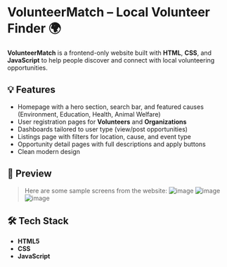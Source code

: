 # VolunteerMatch – Local Volunteer Finder 🌍

**VolunteerMatch** is a frontend-only website built with **HTML**, **CSS**, and **JavaScript** to help people discover and connect with local volunteering opportunities.

## 💡 Features

- Homepage with a hero section, search bar, and featured causes (Environment, Education, Health, Animal Welfare)
- User registration pages for **Volunteers** and **Organizations**
- Dashboards tailored to user type (view/post opportunities)
- Listings page with filters for location, cause, and event type
- Opportunity detail pages with full descriptions and apply buttons
- Clean modern design

## 📸 Preview
> Here are some sample screens from the website:
![image](https://github.com/user-attachments/assets/b8448a9e-4b87-41a1-a55d-6d7ab7510f35)
> ![image](https://github.com/user-attachments/assets/eb5b18a1-4acd-44da-a9b8-4753380ef9d5)
> ![image](https://github.com/user-attachments/assets/4e3d20b6-6e2d-48f6-b2f3-b6335c7dae77)


## 🛠 Tech Stack

- **HTML5**
- **CSS**
- **JavaScript**

